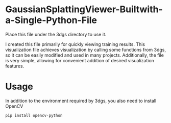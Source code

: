 GaussianSplattingViewer-Builtwith-a-Single-Python-File
======

Place this file under the 3dgs directory to use it. 

I created this file primarily for quickly viewing training results. This visualization file achieves visualization by calling some functions from 3dgs, so it can be easily modified and used in many projects. Additionally, the file is very simple, allowing for convenient addition of desired visualization features.


Usage
======
In addition to the environment required by 3dgs, you also need to install OpenCV
```python
pip install opencv-python
```
